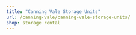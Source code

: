 ```yaml
---
title: "Canning Vale Storage Units"
url: /canning-vale/canning-vale-storage-units/
shop: storage rental
---
```

